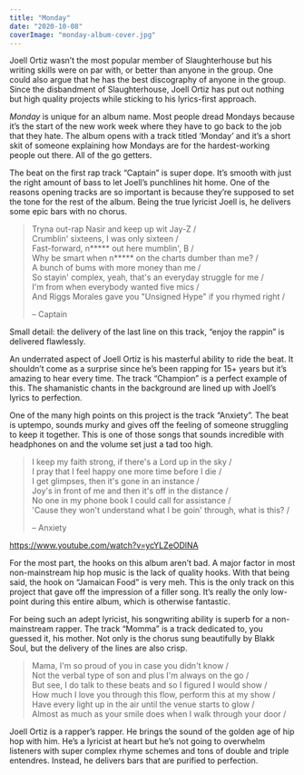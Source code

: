 ```yaml
---
title: "Monday"
date: "2020-10-08"
coverImage: "monday-album-cover.jpg"
---
```


Joell Ortiz wasn’t the most popular member of Slaughterhouse but his writing skills were on par with, or better than anyone in the group. One could also argue that he has the best discography of anyone in the group. Since the disbandment of Slaughterhouse, Joell Ortiz has put out nothing but high quality projects while sticking to his lyrics-first approach.

_Monday_ is unique for an album name. Most people dread Mondays because it’s the start of the new work week where they have to go back to the job that they hate. The album opens with a track titled ‘Monday’ and it’s a short skit of someone explaining how Mondays are for the hardest-working people out there. All of the go getters.

The beat on the first rap track “Captain” is super dope. It’s smooth with just the right amount of bass to let Joell’s punchlines hit home. One of the reasons opening tracks are so important is because they’re supposed to set the tone for the rest of the album. Being the true lyricist Joell is, he delivers some epic bars with no chorus.

> Tryna out-rap Nasir and keep up wit Jay-Z /  
> Crumblin' sixteens, I was only sixteen /  
> Fast-forward, n\*\*\*\*\* out here mumblin', B /  
> Why be smart when n\*\*\*\*\* on the charts dumber than me? /  
> A bunch of bums with more money than me /  
> So stayin' complex, yeah, that's an everyday struggle for me /  
> I'm from when everybody wanted five mics /  
> And Riggs Morales gave you "Unsigned Hype" if you rhymed right /
> 
> – Captain

Small detail: the delivery of the last line on this track, “enjoy the rappin” is delivered flawlessly.

An underrated aspect of Joell Ortiz is his masterful ability to ride the beat. It shouldn’t come as a surprise since he’s been rapping for 15+ years but it’s amazing to hear every time. The track “Champion” is a perfect example of this. The shamanistic chants in the background are lined up with Joell’s lyrics to perfection.

One of the many high points on this project is the track “Anxiety”. The beat is uptempo, sounds murky and gives off the feeling of someone struggling to keep it together. This is one of those songs that sounds incredible with headphones on and the volume set just a tad too high.

> I keep my faith strong, if there's a Lord up in the sky /  
> I pray that I feel happy one more time before I die /  
> I get glimpses, then it's gone in an instance /  
> Joy's in front of me and then it's off in the distance /  
> No one in my phone book I could call for assistance /  
> 'Cause they won't understand what I be goin' through, what is this? /
> 
> – Anxiety

https://www.youtube.com/watch?v=ycYLZeODlNA

For the most part, the hooks on this album aren’t bad. A major factor in most non-mainstream hip hop music is the lack of quality hooks. With that being said, the hook on “Jamaican Food” is very meh. This is the only track on this project that gave off the impression of a filler song. It’s really the only low-point during this entire album, which is otherwise fantastic.

For being such an adept lyricist, his songwriting ability is superb for a non-mainstream rapper. The track “Momma” is a track dedicated to, you guessed it, his mother. Not only is the chorus sung beautifully by Blakk Soul, but the delivery of the lines are also crisp.

> Mama, I'm so proud of you in case you didn't know /  
> Not the verbal type of son and plus I'm always on the go /  
> But see, I do talk to these beats and so I figured I would show /  
> How much I love you through this flow, perform this at my show /  
> Have every light up in the air until the venue starts to glow /  
> Almost as much as your smile does when I walk through your door /

Joell Ortiz is a rapper’s rapper. He brings the sound of the golden age of hip hop with him. He’s a lyricist at heart but he’s not going to overwhelm listeners with super complex rhyme schemes and tons of double and triple entendres. Instead, he delivers bars that are purified to perfection.
